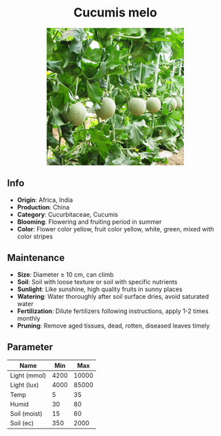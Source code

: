 <h1 align='center'>Cucumis melo</h1>
<p align="center">
    <img 
        align='center'
        width='320'
        src="../images/cucumis melo.png" 
        alt='Cucumis melo' />
</p>

## Info

 - **Origin**: Africa, India
 - **Production**: China
 - **Category**: Cucurbitaceae, Cucumis
 - **Blooming**: Flowering and fruiting period in summer
 - **Color**: Flower color yellow, fruit color yellow, white, green, mixed with color stripes

## Maintenance

 - **Size**: Diameter ≥ 10 cm, can climb
 - **Soil**: Soil with loose texture or soil with specific nutrients
 - **Sunlight**: Like sunshine, high quality fruits in sunny places
 - **Watering**: Water thoroughly after soil surface dries, avoid saturated water
 - **Fertilization**: Dilute fertilizers following instructions, apply 1-2 times monthly
 - **Pruning**: Remove aged tissues, dead, rotten, diseased leaves timely

## Parameter

| Name         | Min  | Max   |
|--------------|------|-------|
| Light (mmol) | 4200 | 10000  |
| Light (lux)  | 4000 | 85000 |
| Temp         | 5    | 35    |
| Humid        | 30   | 80    |
| Soil (moist) | 15   | 60    |
| Soil (ec)    | 350  | 2000  |